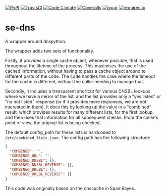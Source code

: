 [![PyPI](https://img.shields.io/pypi/v/se-dns.svg "PyPI")](https://pypi.python.org/pypi/se-dns)
[![TravisCI](https://img.shields.io/travis/SpamExperts/se-dns.svg?branch=master "TravisCI")](https://travis-ci.org/SpamExperts/se-dns)
[![Code Climate](https://codeclimate.com/github/SpamExperts/se-dns/badges/gpa.svg "Code Climate")](https://codeclimate.com/github/SpamExperts/se-dns)
[![Coveralls](https://coveralls.io/repos/SpamExperts/se-dns/badge.svg?branch=master&service=github  "Coveralls")](https://coveralls.io/github/SpamExperts/se-dns?branch=master)
[![pyup](https://pyup.io/repos/github/spamexperts/se-dns/shield.svg "Updates")](https://pyup.io/repos/github/spamexperts/se-dns/)
[![requires.io](https://requires.io/github/SpamExperts/se-dns/requirements.svg?branch=master "Requirements Status")](https://requires.io/github/SpamExperts/se-dns/requirements/?branch=master)

# se-dns 

A wrapper around dnspython.

The wrapper adds two sets of functionality.

Firstly, it provides a single cache object, whenever possible, that is
used throughout the lifetime of the process.  This maximises the use of
the cached information, without having to pass a cache object around to
different parts of the code.  The code handles the case where the
timeout for the cache is different, without the caller needing to
manage that.

Secondly, it includes a transparent shortcut for various DNSBL lookups
where we have a mirror of the list, and the list provides only a
"yes listed" or "no not listed" response (or if it provides more
responses, we are not interested in them).  It does this by looking up
the value in a "combined" result, which provides results for many
different lists, for the first lookup, and then uses that information
for all subsequent checks.  From the caller's point of view, the
original list is being checked.

The default config_path for these lists is hardcoded to `/etc/combined_lists.json`.
The config path has the following structure:

```json
{
  "COMBINED": "",
  "COMBINED_URL": "",
  "COMBINED_DNSBL": {},
  "COMBINED_DNSBL_REVERSE": {},
  "COMBINED_URLBL": {},
  "COMBINED_URLBL_REVERSE": {}
}
```

This code was originally based on the dnscache in SpamBayes.

